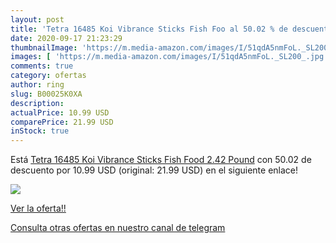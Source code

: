 ```yaml
---
layout: post
title: 'Tetra 16485 Koi Vibrance Sticks Fish Foo al 50.02 % de descuento'
date: 2020-09-17 21:23:29
thumbnailImage: 'https://m.media-amazon.com/images/I/51qdA5nmFoL._SL200_.jpg'
images: [ 'https://m.media-amazon.com/images/I/51qdA5nmFoL._SL200_.jpg' ]
comments: true
category: ofertas
author: ring
slug: B00025K0XA
description:
actualPrice: 10.99 USD
comparePrice: 21.99 USD
inStock: true
---
```


Está [Tetra 16485 Koi Vibrance Sticks Fish Food  2.42 Pound](https://www.amazon.com/dp/B00025K0XA/?tag=redken08-20) con 50.02 de descuento por 10.99 USD (original: 21.99 USD) en el siguiente enlace!

[![](https://m.media-amazon.com/images/I/51qdA5nmFoL._SL200_.jpg)](https://www.amazon.com/dp/B00025K0XA/?tag=redken08-20)

[Ver la oferta!!](https://www.amazon.com/dp/B00025K0XA/?tag=redken08-20)

[Consulta otras ofertas en nuestro canal de telegram](https://t.me/s/ofertas25)
